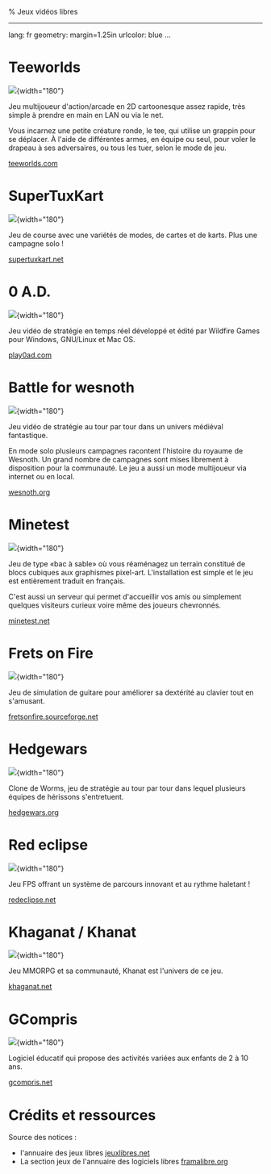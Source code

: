 % Jeux vidéos libres

---
lang: fr
geometry: margin=1.25in
urlcolor: blue
...

# Teeworlds

![](./snapshot/teeworlds_jungle.jpg){width="180"}

Jeu multijoueur d'action/arcade en 2D cartoonesque assez rapide, très simple à prendre en main en LAN ou via le net.

Vous incarnez une petite créature ronde, le tee, qui utilise un grappin pour se déplacer. À l'aide de différentes armes, en équipe ou seul, pour voler le drapeau à ses adversaires, ou tous les tuer, selon le mode de jeu.

[teeworlds.com](https://teeworlds.com/)

# SuperTuxKart

![](./snapshot/supertuxkart.jpg){width="180"}

Jeu de course avec une variétés de modes, de cartes et de karts. Plus une campagne solo !

[supertuxkart.net](https://supertuxkart.net/)

# 0 A.D.

![](./snapshot/0_ad.jpg){width="180"}

Jeu vidéo de stratégie en temps réel développé et édité par Wildfire Games pour Windows, GNU/Linux et Mac OS.

[play0ad.com](https://play0ad.com/)

# Battle for wesnoth

![](./snapshot/battleforwesnoth.jpg){width="180"}

Jeu vidéo de stratégie au tour par tour dans un univers médiéval fantastique.

En mode solo plusieurs campagnes racontent l'histoire du royaume de Wesnoth. Un grand nombre de campagnes sont mises librement à disposition pour la communauté. Le jeu a aussi un mode multijoueur via internet ou en local.

[wesnoth.org](https://www.wesnoth.org/)

# Minetest

![](./snapshot/minetest.jpg){width="180"}

Jeu de type «bac à sable» où vous réaménagez un terrain constitué de blocs cubiques aux graphismes pixel-art. L'installation est simple et le jeu est entièrement traduit en français.

C'est aussi un serveur qui permet d'accueillir vos amis ou simplement quelques visiteurs curieux voire même des joueurs chevronnés.

[minetest.net](https://www.minetest.net/)

# Frets on Fire

![](./snapshot/fretsonfire.png){width="180"}

Jeu de simulation de guitare pour améliorer sa dextérité au clavier tout en s'amusant.

[fretsonfire.sourceforge.net](http://fretsonfire.sourceforge.net/)

# Hedgewars

![](./snapshot/hedgewars.png){width="180"}

Clone de Worms, jeu de stratégie au tour par tour dans lequel plusieurs équipes de hérissons s'entretuent.

[hedgewars.org](http://www.hedgewars.org/)

# Red eclipse

![](./snapshot/redeclipse.jpg){width="180"}

Jeu FPS offrant un système de parcours innovant et au rythme haletant !

[redeclipse.net](https://redeclipse.net/)

# Khaganat / Khanat

![](./snapshot/khaganat.jpg){width="180"}

Jeu MMORPG et sa communauté, Khanat est l'univers de ce jeu.

[khaganat.net](https://khaganat.net/)

# GCompris

![](./snapshot/gcompris_algorithm.png){width="180"}

Logiciel éducatif qui propose des activités variées aux enfants de 2 à 10 ans.

[gcompris.net](http://gcompris.net/)

# Crédits et ressources

Source des notices :

* l'annuaire des jeux libres [jeuxlibres.net](http://jeuxlibres.net/)
* La section jeux de l'annuaire des logiciels libres [framalibre.org](https://framalibre.org/annuaires/jeux)

[^framalibre]: Source: [framalibre.org](https://framalibre.org/annuaires/jeux)
[^jeuxlibres]: Source: [jeuxlibres.net](http://jeuxlibres.net/)
